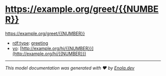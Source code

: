 # https://example.org/greet/{{NUMBER}}

<https://example.org/greet/{{NUMBER}}>

* [rdf:type](http://www.w3.org/1999/02/22-rdf-syntax-ns#type): [greeting](../greeting.md)
* [yo](https://example.org/yo): [http://example.org/hi/{{NUMBER}}](http://example.org/hi/{{NUMBER}})

---
_This model documentation was generated with ❤️ by [Enola.dev](https://www.enola.dev)_
